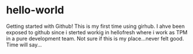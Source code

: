 # hello-world
Getting started with Github!
This is my first time using girhub.
I ahve been exposed to github since i sterted workig in hellofresh where i work as TPM in a pure development team.
Not sure if this is my place...never felt good.
Time will say...
